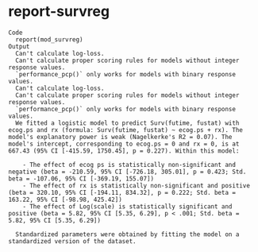 # report-survreg

    Code
      report(mod_survreg)
    Output
      Can't calculate log-loss.
      Can't calculate proper scoring rules for models without integer response values.
      `performance_pcp()` only works for models with binary response values.
      Can't calculate log-loss.
      Can't calculate proper scoring rules for models without integer response values.
      `performance_pcp()` only works for models with binary response values.
      We fitted a logistic model to predict Surv(futime, fustat) with ecog.ps and rx (formula: Surv(futime, fustat) ~ ecog.ps + rx). The model's explanatory power is weak (Nagelkerke's R2 = 0.07). The model's intercept, corresponding to ecog.ps = 0 and rx = 0, is at 667.43 (95% CI [-415.59, 1750.45], p = 0.227). Within this model:
      
        - The effect of ecog ps is statistically non-significant and negative (beta = -210.59, 95% CI [-726.18, 305.01], p = 0.423; Std. beta = -107.06, 95% CI [-369.19, 155.07])
        - The effect of rx is statistically non-significant and positive (beta = 320.10, 95% CI [-194.11, 834.32], p = 0.222; Std. beta = 163.22, 95% CI [-98.98, 425.42])
        - The effect of Log(scale) is statistically significant and positive (beta = 5.82, 95% CI [5.35, 6.29], p < .001; Std. beta = 5.82, 95% CI [5.35, 6.29])
      
      Standardized parameters were obtained by fitting the model on a standardized version of the dataset.

